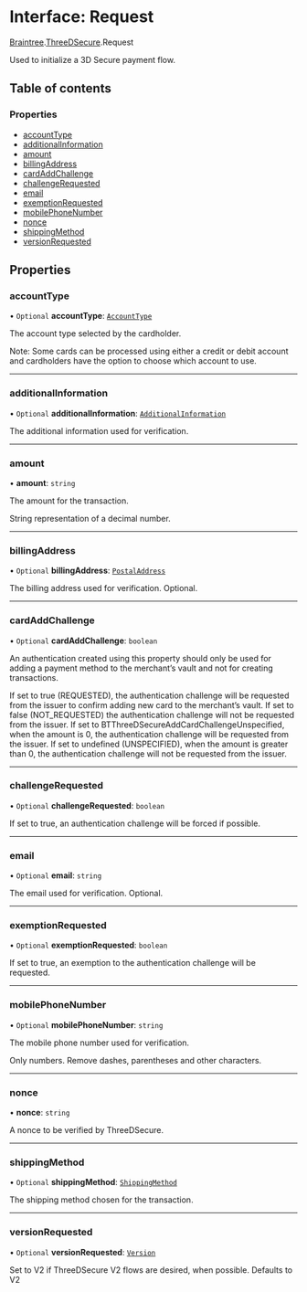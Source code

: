 # Interface: Request

[Braintree](../modules/CdvPurchase.Braintree.md).[ThreeDSecure](../modules/CdvPurchase.Braintree.ThreeDSecure.md).Request

Used to initialize a 3D Secure payment flow.

## Table of contents

### Properties

- [accountType](CdvPurchase.Braintree.ThreeDSecure.Request.md#accounttype)
- [additionalInformation](CdvPurchase.Braintree.ThreeDSecure.Request.md#additionalinformation)
- [amount](CdvPurchase.Braintree.ThreeDSecure.Request.md#amount)
- [billingAddress](CdvPurchase.Braintree.ThreeDSecure.Request.md#billingaddress)
- [cardAddChallenge](CdvPurchase.Braintree.ThreeDSecure.Request.md#cardaddchallenge)
- [challengeRequested](CdvPurchase.Braintree.ThreeDSecure.Request.md#challengerequested)
- [email](CdvPurchase.Braintree.ThreeDSecure.Request.md#email)
- [exemptionRequested](CdvPurchase.Braintree.ThreeDSecure.Request.md#exemptionrequested)
- [mobilePhoneNumber](CdvPurchase.Braintree.ThreeDSecure.Request.md#mobilephonenumber)
- [nonce](CdvPurchase.Braintree.ThreeDSecure.Request.md#nonce)
- [shippingMethod](CdvPurchase.Braintree.ThreeDSecure.Request.md#shippingmethod)
- [versionRequested](CdvPurchase.Braintree.ThreeDSecure.Request.md#versionrequested)

## Properties

### accountType

• `Optional` **accountType**: [`AccountType`](../enums/CdvPurchase.Braintree.ThreeDSecure.AccountType.md)

The account type selected by the cardholder.

Note: Some cards can be processed using either a credit or debit account and cardholders have the option to choose which account to use.

___

### additionalInformation

• `Optional` **additionalInformation**: [`AdditionalInformation`](CdvPurchase.Braintree.ThreeDSecure.AdditionalInformation.md)

The additional information used for verification.

___

### amount

• **amount**: `string`

The amount for the transaction.

String representation of a decimal number.

___

### billingAddress

• `Optional` **billingAddress**: [`PostalAddress`](CdvPurchase.Braintree.ThreeDSecure.PostalAddress.md)

The billing address used for verification. Optional.

___

### cardAddChallenge

• `Optional` **cardAddChallenge**: `boolean`

An authentication created using this property should only be used for adding a payment method to the merchant’s vault and not for creating transactions.

If set to true (REQUESTED), the authentication challenge will be requested from the issuer to confirm adding new card to the merchant’s vault.
If set to false (NOT_REQUESTED) the authentication challenge will not be requested from the issuer. If set to BTThreeDSecureAddCardChallengeUnspecified, when the amount is 0, the authentication challenge will be requested from the issuer.
If set to undefined (UNSPECIFIED), when the amount is greater than 0, the authentication challenge will not be requested from the issuer.

___

### challengeRequested

• `Optional` **challengeRequested**: `boolean`

If set to true, an authentication challenge will be forced if possible.

___

### email

• `Optional` **email**: `string`

The email used for verification. Optional.

___

### exemptionRequested

• `Optional` **exemptionRequested**: `boolean`

If set to true, an exemption to the authentication challenge will be requested.

___

### mobilePhoneNumber

• `Optional` **mobilePhoneNumber**: `string`

The mobile phone number used for verification.

Only numbers. Remove dashes, parentheses and other characters.

___

### nonce

• **nonce**: `string`

A nonce to be verified by ThreeDSecure.

___

### shippingMethod

• `Optional` **shippingMethod**: [`ShippingMethod`](../enums/CdvPurchase.Braintree.ThreeDSecure.ShippingMethod.md)

The shipping method chosen for the transaction.

___

### versionRequested

• `Optional` **versionRequested**: [`Version`](../enums/CdvPurchase.Braintree.ThreeDSecure.Version.md)

Set to V2 if ThreeDSecure V2 flows are desired, when possible. Defaults to V2
